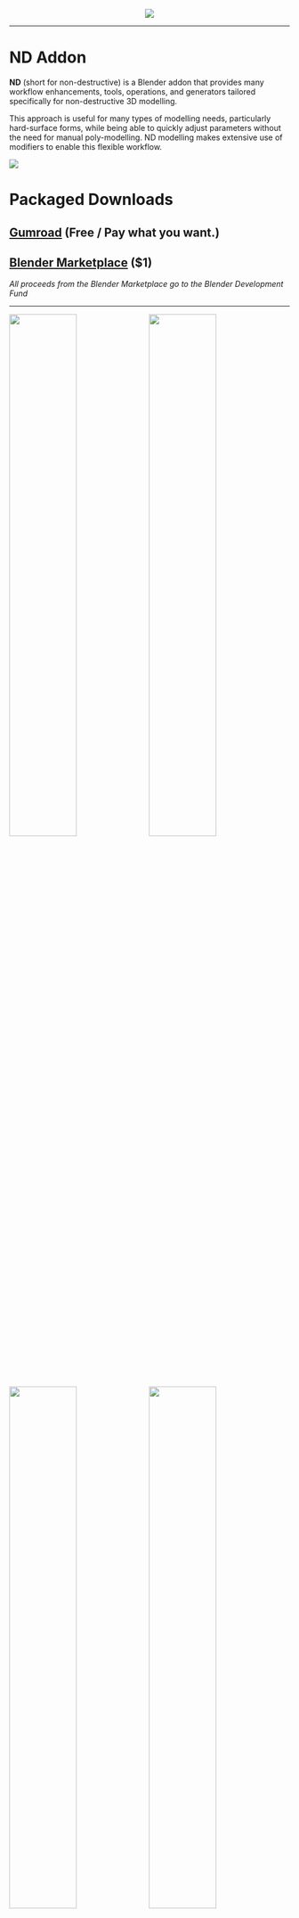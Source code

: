 <p align="center">
  <img src="https://user-images.githubusercontent.com/77056966/165000521-57bc648a-3240-4525-bdba-8f12578a65a1.jpg">
</p>

---

# ND Addon

**ND** (short for non-destructive) is a Blender addon that provides many workflow enhancements, tools, operations, and generators tailored specifically for non-destructive 3D modelling.

This approach is useful for many types of modelling needs, particularly hard-surface forms, while being able to quickly adjust parameters without the need for manual poly-modelling. ND modelling makes extensive use of modifiers to enable this flexible workflow.

<a href="https://www.patreon.com/bePatron?u=48315864"><img src="https://hugemenace.co/images/patreon.jpg"></a>

# Packaged Downloads

## [Gumroad](https://hugemenace.gumroad.com/l/nd-blender-addon) (Free / Pay what you want.)
## [Blender Marketplace](https://www.blendermarket.com/products/nd-addon) ($1)

_All proceeds from the Blender Marketplace go to the Blender Development Fund_

---

<p float="left">
    <img style="width: 49%" src="https://user-images.githubusercontent.com/77056966/165000714-c9ee686c-0f53-4965-b355-813048396e99.gif">
    <img style="width: 49%" src="https://user-images.githubusercontent.com/77056966/165000716-31e33b31-97f6-40bd-ac5f-c46e34e0b366.gif">
</p>
<p float="left">
    <img style="width: 49%" src="https://user-images.githubusercontent.com/77056966/165000718-2fff8a2e-2691-488b-a59b-1c82c6073bec.gif">
    <img style="width: 49%" src="https://user-images.githubusercontent.com/77056966/165000719-a2ce5d75-8bd5-47cb-a4aa-12f3a05eda00.gif">
</p>
<p float="left">
    <img style="width: 49%" src="https://user-images.githubusercontent.com/77056966/165000720-565354b9-4084-49d1-95d9-9cf7a505bbbf.gif">
    <img style="width: 49%" src="https://user-images.githubusercontent.com/77056966/165000721-7eeefe78-84b0-49d9-a6b8-2403b7115adc.gif">
</p>
<p float="left">
    <img style="width: 49%" src="https://user-images.githubusercontent.com/77056966/165000722-f9070c93-0b05-4783-b5c6-6e5d7377c476.gif">
    <img style="width: 49%" src="https://user-images.githubusercontent.com/77056966/165000724-20b41ae8-298b-4cc7-94a4-d151a647a2da.gif">
</p>

# Documentation

Check out the [written documentation](https://docs.nd.hugemenace.co/) — we're in the process of creating video walkthroughs of the addon & general ND/hard-surface tutorials which will be available soon! Subscribe to our [YouTube channel](https://www.youtube.com/channel/UCS9HsDPcaWQbo-4Brd7Yjmg) so you don't miss anything!

If you encounter a bug, want to send through a feature request, have feedback, or otherwise generally need support, you can get in touch on our [Discord](https://hugemenace.co/discord) server, or via [email](hello+nd@hugemenace.co).

# Contributing

## I just have a question or idea

Awesome! The best place to post your question, idea, or feedback is in our [Discord](https://hugemenace.co/discord) channel.

## What should I know before I get started?

1. Start by familiarising yourself with the project (build something cool with it in Blender), and the [documentation](https://docs.nd.hugemenace.co/).
1. Have a look at the current [issues](https://github.com/hugemenace/nd/issues).
1. If you don't see anything related to your bug fix or enhancement, you can [create a new issue](https://github.com/hugemenace/nd/issues/new).
1. The best way to ensure your enhancements make their way into the codebase is to chat about them in [Discord](https://hugemenace.co/discord) and gauge the general appetite of the community / maintainers based on their votes. There is also a special **#contributors** channel where you can discuss your idea further before you begin coding.
